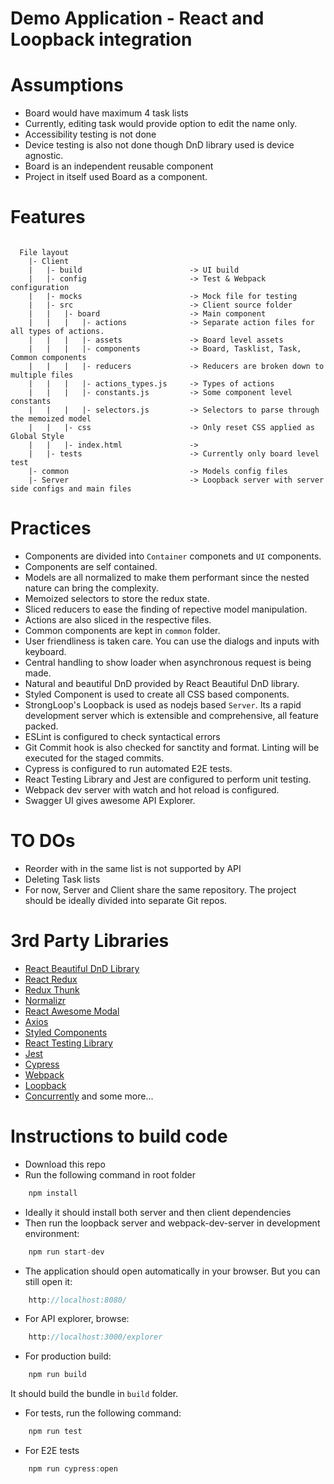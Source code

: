 # Demo Application - React and Loopback integration

# Assumptions
- Board would have maximum 4 task lists
- Currently, editing task would provide option to edit the name only.
- Accessibility testing is not done
- Device testing is also not done though DnD library used is device agnostic.
- Board is an independent reusable component
- Project in itself used Board as a component.

# Features
<pre><code>
  File layout 
    |- Client
    |   |- build                        -> UI build
    |   |- config                       -> Test & Webpack configuration
    |   |- mocks                        -> Mock file for testing
    |   |- src                          -> Client source folder
    |   |   |- board                    -> Main component
    |   |   |   |- actions              -> Separate action files for all types of actions.
    |   |   |   |- assets               -> Board level assets
    |   |   |   |- components           -> Board, Tasklist, Task, Common components
    |   |   |   |- reducers             -> Reducers are broken down to multiple files
    |   |   |   |- actions_types.js     -> Types of actions
    |   |   |   |- constants.js         -> Some component level constants
    |   |   |   |- selectors.js         -> Selectors to parse through the memoized model
    |   |   |- css                      -> Only reset CSS applied as Global Style
    |   |   |- index.html               ->
    |   |- tests                        -> Currently only board level test
    |- common                           -> Models config files
    |- Server                           -> Loopback server with server side configs and main files
</code></pre>

# Practices
- Components are divided into `Container` componets and `UI` components.
- Components are self contained.
- Models are all normalized to make them performant since the nested nature can bring the complexity.
- Memoized selectors to store the redux state.
- Sliced reducers to ease the finding of repective model manipulation.
- Actions are also sliced in the respective files.
- Common components are kept in `common` folder.
- User friendliness is taken care. You can use the dialogs and inputs with keyboard.
- Central handling to show loader when asynchronous request is being made.
- Natural and beautiful DnD provided by React Beautiful DnD library.
- Styled Component is used to create all CSS based components.
- StrongLoop's Loopback is used as nodejs based `Server`. Its a rapid development server which is extensible and comprehensive, all feature packed.
- ESLint is configured to check syntactical errors
- Git Commit hook is also checked for sanctity and format. Linting will be executed for the staged commits.
- Cypress is configured to run automated E2E tests.
- React Testing Library and Jest are configured to perform unit testing.
- Webpack dev server with watch and hot reload is configured.
- Swagger UI gives awesome API Explorer.

# TO DOs
- Reorder with in the same list is not supported by API
- Deleting Task lists
- For now, Server and Client share the same repository. The project should be ideally divided into separate Git repos.

# 3rd Party Libraries
- [React Beautiful DnD Library](https://github.com/atlassian/react-beautiful-dnd)
- [React Redux](https://react-redux.js.org/)
- [Redux Thunk](https://github.com/reduxjs/redux-thunk)
- [Normalizr](https://github.com/paularmstrong/normalizr)
- [React Awesome Modal](https://github.com/shibe97/react-awesome-modal)
- [Axios](https://github.com/axios/axios)
- [Styled Components](https://styled-components.com/docs)
- [React Testing Library](https://github.com/testing-library/react-testing-library)
- [Jest](https://jestjs.io/en/)
- [Cypress](https://www.cypress.io/)
- [Webpack](https://webpack.js.org/)
- [Loopback](https://loopback.io/)
- [Concurrently](https://github.com/kimmobrunfeldt/concurrently)
and some more...


# Instructions to build code
- Download this repo
- Run the following command in root folder
```js
    npm install
```
- Ideally it should install both server and then client dependencies
- Then run the loopback server and webpack-dev-server in development environment:
```js
    npm run start-dev
```
- The application should open automatically in your browser. But you can still open it:
```js
    http://localhost:8080/
```
- For API explorer, browse:
```js
    http://localhost:3000/explorer
```
- For production build:
```js
    npm run build
```
It should build the bundle in `build` folder.
- For tests, run the following command:
```js
    npm run test
```
- For E2E tests
```js
    npm run cypress:open
```
